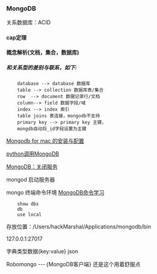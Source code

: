 ### MongoDB

关系数据库：ACID

#### cap定理

#### 概念解析(文档，集合，数据库)

##### 和关系型的差别与联系，如下:

		database --> database 数据库
		table --> collection 数据库表/集合
		row  --> document 数据记录行/文档
		column--> field 数据字段/域
		index --> index 索引
		table joins 表连接，mongodb不支持
		primary key --> primary key 主键，
		mongdb自动将_id字段设置为主键

[Mongodb for mac 的安装与配置](http://m.blog.csdn.net/article/details?id=51319368)

[python调用MongoDB](http://www.cnblogs.com/qingtianyu2015/p/5968398.html)

[MongoDB：关闭服务](http://francs3.blog.163.com/blog/static/405767272012101483936886/)

mongod 启动服务器

mongo 终端命令环境
[MongoDB命令学习](http://www.runoob.com/mongodb/mongodb-create-database.html)

		show dbs
		db
		use local
		
存放位置：/Users/hackMarshal/Applications/mongodb/bin

127.0.0.1:27017

字典类型数据{key:value}  json

Robomongo ---｛MongoDB客户端} 还是这个用着舒服点
